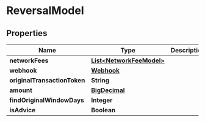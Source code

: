 
# ReversalModel

## Properties
Name | Type | Description | Notes
------------ | ------------- | ------------- | -------------
**networkFees** | [**List&lt;NetworkFeeModel&gt;**](NetworkFeeModel.md) |  |  [optional]
**webhook** | [**Webhook**](Webhook.md) |  |  [optional]
**originalTransactionToken** | **String** |  | 
**amount** | [**BigDecimal**](BigDecimal.md) |  | 
**findOriginalWindowDays** | **Integer** |  |  [optional]
**isAdvice** | **Boolean** |  |  [optional]




